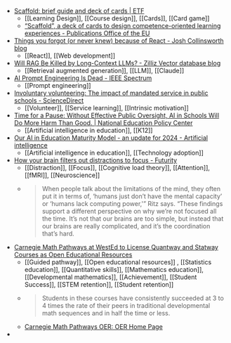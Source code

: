 - [Scaffold: brief guide and deck of cards | ETF](https://www.etf.europa.eu/en/document-attachments/scaffold-brief-guide-and-deck-cards)
	- [[Learning Design]], [[Course design]], [[Cards]], [[Card game]]
	- [“Scaffold”, a deck of cards to design competence-oriented learning experiences - Publications Office of the EU](https://op.europa.eu/en/publication-detail/-/publication/f1a4a3dd-d45d-11ee-b9d9-01aa75ed71a1/language-en)
- [Things you forgot (or never knew) because of React - Josh Collinsworth blog](https://joshcollinsworth.com/blog/antiquated-react)
	- [[React]], [[Web development]]
- [Will RAG Be Killed by Long-Context LLMs? - Zilliz Vector database blog](https://zilliz.com/blog/will-retrieval-augmented-generation-RAG-be-killed-by-long-context-LLMs)
	- [[Retrieval augmented generation]], [[LLM]], [[Claude]]
- [AI Prompt Engineering Is Dead - IEEE Spectrum](https://spectrum.ieee.org/prompt-engineering-is-dead)
	- [[Prompt engineering]]
- [Involuntary volunteering: The impact of mandated service in public schools - ScienceDirect](https://www.sciencedirect.com/science/article/abs/pii/S0272775713000848)
	- [[Volunteer]], [[Service learning]], [[Intrinsic motivation]]
- [Time for a Pause: Without Effective Public Oversight, AI in Schools Will Do More Harm Than Good. | National Education Policy Center](https://nepc.colorado.edu/publication/ai)
	- [[Artificial intelligence in education]], [[K12]]
- [Our AI in Education Maturity Model - an update for 2024 - Artificial intelligence](https://nationalcentreforai.jiscinvolve.org/wp/2024/03/08/our-ai-in-education-maturity-model-an-update-for-2024/)
	- [[Artificial intelligence in education]], [[Technology adoption]]
- [How your brain filters out distractions to focus - Futurity](https://www.futurity.org/focus-intelligence-brains-3190652/)
	- [[Distraction]], [[Focus]], [[Cognitive load theory]], [[Attention]], [[fMRI]], [[Neuroscience]]
	- >When people talk about the limitations of the mind, they often put it in terms of, ‘humans just don’t have the mental capacity’ or ‘humans lack computing power,'” Ritz says. “These findings support a different perspective on why we’re not focused all the time. It’s not that our brains are too simple, but instead that our brains are really complicated, and it’s the coordination that’s hard.
- [Carnegie Math Pathways at WestEd to License Quantway and Statway Courses as Open Educational Resources](https://www.wested.org/wested-bulletin/news/carnegie-math-pathways-oer/)
	- [[Guided pathway]], [[Open educational resources]] , [[Statistics education]], [[Quantitative skills]], [[Mathematics education]], [[Developmental mathematics]], [[Achievement]], [[Student Success]], [[STEM retention]], [[Student retention]]
	- >Students in these courses have consistently succeeded at 3 to 4 times the rate of their peers in traditional developmental math sequences and in half the time or less.
	- [Carnegie Math Pathways OER: OER Home Page](https://oer.carnegiemathpathways.org/)
-